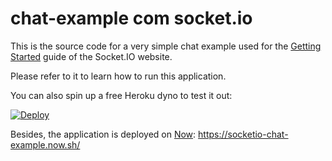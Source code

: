 # chat-example com socket.io

This is the source code for a very simple chat example used for
the [Getting Started](http://socket.io/get-started/chat/) guide
of the Socket.IO website.

Please refer to it to learn how to run this application.

You can also spin up a free Heroku dyno to test it out:

[![Deploy](https://www.herokucdn.com/deploy/button.png)](https://heroku.com/deploy?template=https://github.com/paulohenrique001/chat-example.git)

Besides, the application is deployed on [Now](https://zeit.co/now): https://socketio-chat-example.now.sh/
